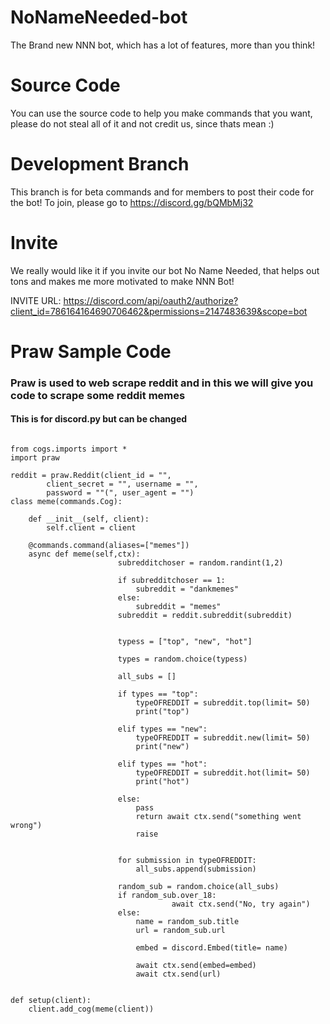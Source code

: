 # NoNameNeeded-bot
The Brand new NNN bot, which has a lot of features, more than you think!


# Source Code
You can use the source code to help you make commands that you want, please do not steal all of it and not credit us, since thats mean :)

# Development Branch
This branch is for beta commands and for members to post their code for the bot! To join, please go to https://discord.gg/bQMbMj32

# Invite
We really would like it if you invite our bot No Name Needed, that helps out tons and makes me more motivated to make NNN Bot!

INVITE URL: https://discord.com/api/oauth2/authorize?client_id=786164164690706462&permissions=2147483639&scope=bot



# Praw Sample Code
<h3> Praw is used to web scrape reddit and in this we will give you code to scrape some reddit memes</h3>
<h4>This is for discord.py but can be changed</h4>

```#DISCORD.PY COGGED

from cogs.imports import *
import praw

reddit = praw.Reddit(client_id = "",
        client_secret = "", username = "",
        password = ""(", user_agent = "")
class meme(commands.Cog):

    def __init__(self, client):
        self.client = client

    @commands.command(aliases=["memes"])
    async def meme(self,ctx):
                        subredditchoser = random.randint(1,2)

                        if subredditchoser == 1:
                            subreddit = "dankmemes"
                        else:
                            subreddit = "memes"  
                        subreddit = reddit.subreddit(subreddit)

       
                        typess = ["top", "new", "hot"]

                        types = random.choice(typess)
                 
                        all_subs = []
                        
                        if types == "top":
                            typeOFREDDIT = subreddit.top(limit= 50)
                            print("top")

                        elif types == "new":
                            typeOFREDDIT = subreddit.new(limit= 50)
                            print("new")

                        elif types == "hot":
                            typeOFREDDIT = subreddit.hot(limit= 50)    
                            print("hot")

                        else:
                            pass
                            return await ctx.send("something went wrong")    
                            raise 


                        for submission in typeOFREDDIT:
                            all_subs.append(submission)

                        random_sub = random.choice(all_subs)  
                        if random_sub.over_18:
                                    await ctx.send("No, try again") 
                        else:  
                            name = random_sub.title
                            url = random_sub.url

                            embed = discord.Embed(title= name)
                            
                            await ctx.send(embed=embed)
                            await ctx.send(url)  


def setup(client):
    client.add_cog(meme(client))
```